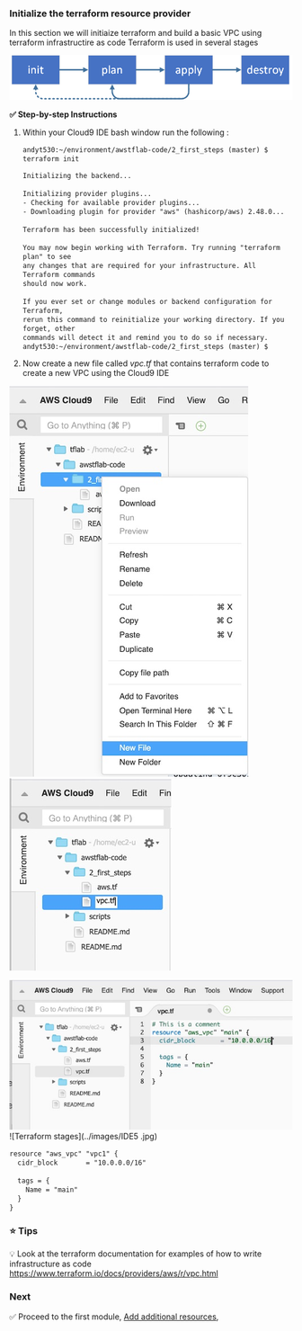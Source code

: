 
### Initialize the terraform resource provider

In this section we will initiaize terraform and build a basic VPC using terraform infrastructire as code
Terraform is used in several stages

![Terraform stages](../images/terraform.png)


**:white_check_mark: Step-by-step Instructions**

1. Within your Cloud9 IDE bash window run the following :


    ```console
    andyt530:~/environment/awstflab-code/2_first_steps (master) $ terraform init   
    ```                                                                                        

    ```
    Initializing the backend...

    Initializing provider plugins...
    - Checking for available provider plugins...
    - Downloading plugin for provider "aws" (hashicorp/aws) 2.48.0...

    Terraform has been successfully initialized!

    You may now begin working with Terraform. Try running "terraform plan" to see
    any changes that are required for your infrastructure. All Terraform commands
    should now work.

    If you ever set or change modules or backend configuration for Terraform,
    rerun this command to reinitialize your working directory. If you forget, other
    commands will detect it and remind you to do so if necessary.
    andyt530:~/environment/awstflab-code/2_first_steps (master) $ 

    ```

 2. Now create a new file called *vpc.tf* that contains terraform code to create a new VPC using the Cloud9 IDE

![Terraform stages](../images/IDE2.jpg)
![Terraform stages](../images/IDE3.jpg)

![Terraform stages](../images/IDE4.jpg)
![Terraform stages](../images/IDE5 .jpg)
```
resource "aws_vpc" "vpc1" {
  cidr_block       = "10.0.0.0/16"

  tags = {
    Name = "main"
  }
}
```

### :star: Tips

:bulb: Look at the terraform documentation for examples of how to write infrastructure as code
https://www.terraform.io/docs/providers/aws/r/vpc.html


### Next

:white_check_mark: Proceed to the first module, [Add additional resources](../3), 


[region-table]: https://aws.amazon.com/about-aws/global-infrastructure/regional-product-services/
[static-web-hosting]: ../1_StaticWebHosting/

